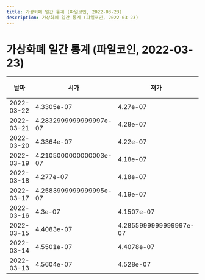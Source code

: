 ```yaml
---
title: 가상화폐 일간 통계 (파일코인, 2022-03-23)
description: 가상화폐 일간 통계 (파일코인, 2022-03-23)
---
```


가상화폐 일간 통계 (파일코인, 2022-03-23)
===

|날짜|시가|저가|고가|종가|비고|
|--|--|--|--|--|--|
|2022-03-22|4.3305e-07|4.27e-07|4.3941e-07|4.356e-07|    |
|2022-03-21|4.2832999999999997e-07|4.28e-07|4.388e-07|4.3305e-07|    |
|2022-03-20|4.3364e-07|4.22e-07|4.3941e-07|4.2831e-07|    |
|2022-03-19|4.2105000000000003e-07|4.18e-07|4.4e-07|4.3365e-07|    |
|2022-03-18|4.277e-07|4.18e-07|4.3197e-07|4.2106e-07|    |
|2022-03-17|4.2583999999999995e-07|4.19e-07|4.34e-07|4.2768e-07|    |
|2022-03-16|4.3e-07|4.1507e-07|4.3376e-07|4.2583999999999995e-07|    |
|2022-03-15|4.4083e-07|4.2855999999999997e-07|4.5601e-07|4.312e-07|    |
|2022-03-14|4.5501e-07|4.4078e-07|4.6009000000000004e-07|4.4081e-07|    |
|2022-03-13|4.5604e-07|4.528e-07|4.6474e-07|4.5677e-07|    |
